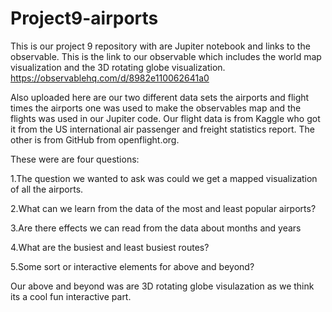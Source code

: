 # Project9-airports
This is our project 9 repository with are Jupiter notebook and links to the observable.
This is the link to our observable which includes the world map visualization and the 3D rotating globe visualization.
https://observablehq.com/d/8982e110062641a0

Also uploaded here are our two different data sets the airports and flight times the airports one was used to make the observables map and the flights was used in our Jupiter code. Our flight data is from Kaggle who got it from the US international air passenger and freight statistics report. The other is from GitHub from openflight.org.

These were are four questions:

1.The question we wanted to ask was could we get a mapped visualization of all the airports.

2.What can we learn from the data of the most and least popular airports?

3.Are there effects we can read from the data about months and years 

4.What are the busiest and least busiest routes?

5.Some sort or interactive elements  for above and beyond?

Our above and beyond was are 3D rotating globe visulazation as we think its a cool fun interactive part.
